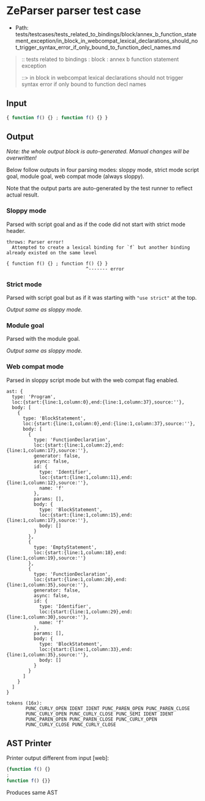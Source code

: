 # ZeParser parser test case

- Path: tests/testcases/tests_related_to_bindings/block/annex_b_function_statement_exception/in_block_in_webcompat_lexical_declarations_should_not_trigger_syntax_error_if_only_bound_to_function_decl_names.md

> :: tests related to bindings : block : annex b function statement exception
>
> ::> in block in webcompat lexical declarations should not trigger syntax error if only bound to function decl names

## Input

`````js
{ function f() {} ; function f() {} }
`````

## Output

_Note: the whole output block is auto-generated. Manual changes will be overwritten!_

Below follow outputs in four parsing modes: sloppy mode, strict mode script goal, module goal, web compat mode (always sloppy).

Note that the output parts are auto-generated by the test runner to reflect actual result.

### Sloppy mode

Parsed with script goal and as if the code did not start with strict mode header.

`````
throws: Parser error!
  Attempted to create a lexical binding for `f` but another binding already existed on the same level

{ function f() {} ; function f() {} }
                             ^------- error
`````

### Strict mode

Parsed with script goal but as if it was starting with `"use strict"` at the top.

_Output same as sloppy mode._

### Module goal

Parsed with the module goal.

_Output same as sloppy mode._

### Web compat mode

Parsed in sloppy script mode but with the web compat flag enabled.

`````
ast: {
  type: 'Program',
  loc:{start:{line:1,column:0},end:{line:1,column:37},source:''},
  body: [
    {
      type: 'BlockStatement',
      loc:{start:{line:1,column:0},end:{line:1,column:37},source:''},
      body: [
        {
          type: 'FunctionDeclaration',
          loc:{start:{line:1,column:2},end:{line:1,column:17},source:''},
          generator: false,
          async: false,
          id: {
            type: 'Identifier',
            loc:{start:{line:1,column:11},end:{line:1,column:12},source:''},
            name: 'f'
          },
          params: [],
          body: {
            type: 'BlockStatement',
            loc:{start:{line:1,column:15},end:{line:1,column:17},source:''},
            body: []
          }
        },
        {
          type: 'EmptyStatement',
          loc:{start:{line:1,column:18},end:{line:1,column:19},source:''}
        },
        {
          type: 'FunctionDeclaration',
          loc:{start:{line:1,column:20},end:{line:1,column:35},source:''},
          generator: false,
          async: false,
          id: {
            type: 'Identifier',
            loc:{start:{line:1,column:29},end:{line:1,column:30},source:''},
            name: 'f'
          },
          params: [],
          body: {
            type: 'BlockStatement',
            loc:{start:{line:1,column:33},end:{line:1,column:35},source:''},
            body: []
          }
        }
      ]
    }
  ]
}

tokens (16x):
       PUNC_CURLY_OPEN IDENT IDENT PUNC_PAREN_OPEN PUNC_PAREN_CLOSE
       PUNC_CURLY_OPEN PUNC_CURLY_CLOSE PUNC_SEMI IDENT IDENT
       PUNC_PAREN_OPEN PUNC_PAREN_CLOSE PUNC_CURLY_OPEN
       PUNC_CURLY_CLOSE PUNC_CURLY_CLOSE
`````


## AST Printer

Printer output different from input [web]:

````js
{function f() {}
;
function f() {}}
````

Produces same AST
